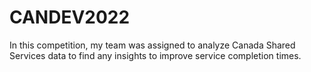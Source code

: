# CANDEV2022
In this competition, my team was assigned to analyze Canada Shared Services data to find any insights to improve service completion times.
